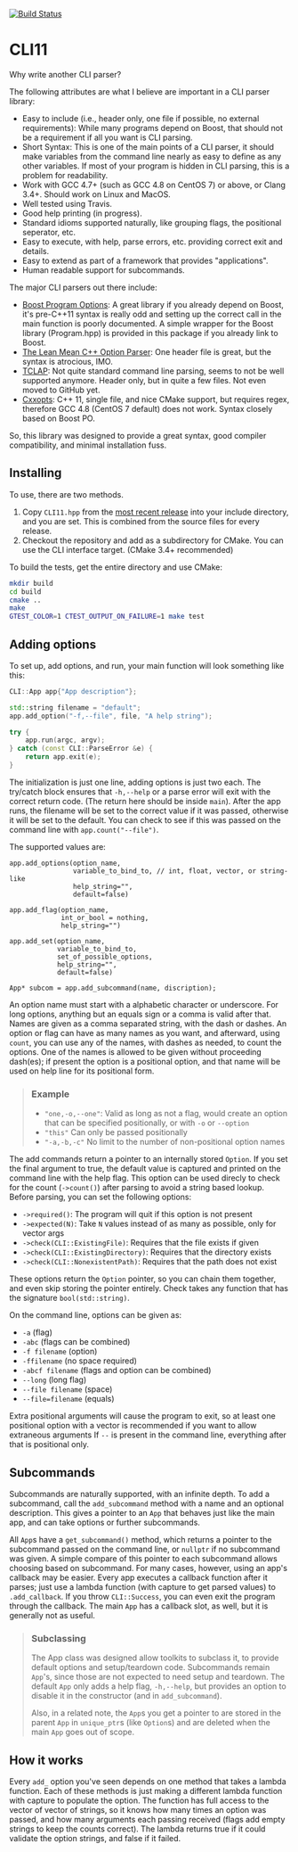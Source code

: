 [![Build Status](https://travis-ci.org/henryiii/CLI11.svg?branch=master)](https://travis-ci.org/henryiii/CLI11)

# CLI11

Why write another CLI parser?


The following attributes are what I believe are important in a CLI parser library:

* Easy to include (i.e., header only, one file if possible, no external requirements): While many programs depend on Boost, that should not be a requirement if all you want is CLI parsing.
* Short Syntax: This is one of the main points of a CLI parser, it should make variables from the command line nearly as easy to define as any other variables. If most of your program is hidden in CLI parsing, this is a problem for readability.
* Work with GCC 4.7+ (such as GCC 4.8 on CentOS 7) or above, or Clang 3.4+. Should work on Linux and MacOS.
* Well tested using Travis.
* Good help printing (in progress).
* Standard idioms supported naturally, like grouping flags, the positional seperator, etc.
* Easy to execute, with help, parse errors, etc. providing correct exit and details.
* Easy to extend as part of a framework that provides "applications".
* Human readable support for subcommands.

The major CLI parsers out there include:

* [Boost Program Options](http://www.boost.org/doc/libs/1_63_0/doc/html/program_options.html): A great library if you already depend on Boost, it's pre-C++11 syntax is really odd and setting up the correct call in the main function is poorly documented. A simple wrapper for the Boost library (Program.hpp) is provided in this package if you already link to Boost.
* [The Lean Mean C++ Option Parser](http://optionparser.sourceforge.net): One header file is great, but the syntax is atrocious, IMO.
* [TCLAP](http://tclap.sourceforge.net): Not quite standard command line parsing, seems to not be well supported anymore. Header only, but in quite a few files. Not even moved to GitHub yet.
* [Cxxopts](https://github.com/jarro2783/cxxopts): C++ 11, single file, and nice CMake support, but requires regex, therefore GCC 4.8 (CentOS 7 default) does not work. Syntax closely based on Boost PO.

So, this library was designed to provide a great syntax, good compiler compatibility, and minimal installation fuss.

## Installing

To use, there are two methods.
1. Copy `CLI11.hpp` from the [most recent release](https://github.com/henryiii/CLI11/releases) into your include directory, and you are set. This is combined from the source files  for every release.
2. Checkout the repository and add as a subdirectory for CMake. You can use the CLI interface target. (CMake 3.4+ recommended)

To build the tests, get the entire directory and use CMake:

```bash
mkdir build
cd build
cmake ..
make
GTEST_COLOR=1 CTEST_OUTPUT_ON_FAILURE=1 make test
```

## Adding options

To set up, add options, and run, your main function will look something like this:

```cpp
CLI::App app{"App description"};

std::string filename = "default";
app.add_option("-f,--file", file, "A help string");

try {
    app.run(argc, argv);
} catch (const CLI::ParseError &e) {
    return app.exit(e);
}
```

The initialization is just one line, adding options is just two each. The try/catch block ensures that `-h,--help` or a parse error will exit with the correct return code. (The return here should be inside `main`). After the app runs, the filename will be set to the correct value if it was passed, otherwise it will be set to the default. You can check to see if this was passed on the command line with `app.count("--file")`.

The supported values are:

```
app.add_options(option_name,
                variable_to_bind_to, // int, float, vector, or string-like
                help_string="",
                default=false)

app.add_flag(option_name,
             int_or_bool = nothing,
             help_string="")

app.add_set(option_name,
            variable_to_bind_to,
            set_of_possible_options,
            help_string="",
            default=false)

App* subcom = app.add_subcommand(name, discription);

```

An option name must start with a alphabetic character or underscore. For long options, anything but an equals sign or a comma is valid after that. Names are given as a comma separated string, with the dash or dashes. An option or flag can have as many names as you want, and afterward, using `count`, you can use any of the names, with dashes as needed, to count the options. One of the names is allowed to be given without proceeding dash(es); if present the option is a positional option, and that name will be used on help line for its positional form.

> ### Example
>
> * `"one,-o,--one"`: Valid as long as not a flag, would create an option that can be specified positionally, or with `-o` or `--option`
> * `"this"` Can only be passed positionally
> * `"-a,-b,-c"` No limit to the number of non-positional option names


The add commands return a pointer to an internally stored `Option`. If you set the final argument to true, the default value is captured and printed on the command line with the help flag. This option can be used direcly to check for the count (`->count()`) after parsing to avoid a string based lookup. Before parsing, you can set the following options:

* `->required()`: The program will quit if this option is not present
* `->expected(N)`: Take `N` values instead of as many as possible, only for vector args
* `->check(CLI::ExistingFile)`: Requires that the file exists if given
* `->check(CLI::ExistingDirectory)`: Requires that the directory exists
* `->check(CLI::NonexistentPath)`: Requires that the path does not exist

These options return the `Option` pointer, so you can chain them together, and even skip storing the pointer entirely. Check takes any function that has the signature `bool(std::string)`.


On the command line, options can be given as:

* `-a` (flag)
* `-abc` (flags can be combined)
* `-f filename` (option)
* `-ffilename` (no space required)
* `-abcf filename` (flags and option can be combined)
* `--long` (long flag)
* `--file filename` (space)
* `--file=filename` (equals)

Extra positional arguments will cause the program to exit, so at least one positional option with a vector is recommended if you want to allow extraneous arguments
If `--` is present in the command line,
everything after that is positional only.


## Subcommands

Subcommands are naturally supported, with an infinite depth. To add a subcommand, call the `add_subcommand` method with a name and an optional description. This gives a pointer to an `App` that behaves just like the main app, and can take options or further subcommands.

All `App`s have a `get_subcommand()` method, which returns a pointer to the subcommand passed on the command line, or `nullptr` if no subcommand was given. A simple compare of this pointer to each subcommand allows choosing based on subcommand. For many cases, however, using an app's callback may be easier. Every app executes a callback function after it parses; just use a lambda function (with capture to get parsed values) to `.add_callback`. If you throw `CLI::Success`, you can
even exit the program through the callback. The main `App` has a callback slot, as well, but it is generally not as useful.



> ### Subclassing
> 
> The App class was designed allow toolkits to subclass it, to provide default options and setup/teardown code. Subcommands remain `App`'s, since those are not expected to need setup and teardown. The default `App` only adds a help flag, `-h,--help`, but provides an option to disable it in the constructor (and in `add_subcommand`). 
>
> Also, in a related note, the `App`s you get a pointer to are stored in the parent `App` in `unique_ptr`s (like `Option`s) and are deleted when the main `App` goes out of scope.


## How it works

Every `add_` option you've seen depends on one method that takes a lambda function. Each of these methods is just making a different lambda function with capture to populate the option. The function has full access to the vector of vector of strings, so it knows how many times an option was passed, and how many arguments each passing received (flags add empty strings to keep the counts correct). The lambda returns true if it could validate the option strings, and
false if it failed.


